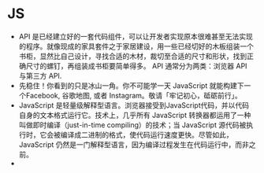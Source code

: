 # JS

* API 是已经建立好的一套代码组件，可以让开发者实现原本很难甚至无法实现的程序。就像现成的家具套件之于家居建设，用一些已经切好的木板组装一个书柜，显然比自己设计，寻找合适的木材，裁切至合适的尺寸和形状，找到正确尺寸的螺钉，再组装成书柜要简单得多。 API 通常分为两类：浏览器 API 与第三方 API.
* 先稳住！你看到的只是冰山一角。你不可能学一天 JavaScript 就能构建下一个Facebook, 谷歌地图, 或者 Instagram。敬请「牢记初心，砥砺前行」。
* JavaScript 是轻量级解释型语言。浏览器接受到JavaScript代码，并以代码自身的文本格式运行它。技术上，几乎所有 JavaScript 转换器都运用了一种叫做即时编译（just-in-time compiling）的技术；当 JavaScript 源代码被执行时，它会被编译成二进制的格式，使代码运行速度更快。尽管如此，JavaScript 仍然是一门解释型语言，因为编译过程发生在代码运行中，而非之前。
* 




































































































































